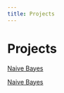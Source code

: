 ```yaml
---
title: Projects
---
```

<h1>Projects</h1>

[Naive Bayes](https://categorian.github.io/projects/msu/csci_447/naive_bayes.md)

[Naive Bayes](/projects/msu/csci_447/naive_bayes.md)

